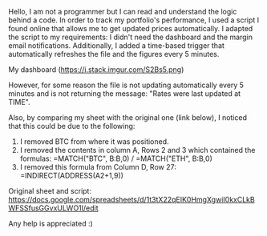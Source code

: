 Hello,
I am not a programmer but I can read and understand the logic behind a code. In order to track my portfolio's performance, I used a script I found online that allows me to get updated prices automatically. I adapted the script to my requirements: I didn't need the dashboard and the margin email notifications. Additionally, I added a time-based trigger that automatically refreshes the file and the figures every 5 minutes.

My dashboard (https://i.stack.imgur.com/S2Bs5.png)

However, for some reason the file is not updating automatically every 5 minutes and is not returning the message: "Rates were last updated at TIME".

Also, by comparing my sheet with the original one (link below), I noticed that this could be due to the following:

1. I removed BTC from where it was positioned.
2. I removed the contents in column A, Rows 2 and 3 which contained the formulas: =MATCH("BTC", B:B,0) / =MATCH("ETH", B:B,0)
3. I removed this formula from Column D, Row 27: =INDIRECT(ADDRESS(A2+1,9))

Original sheet and script: https://docs.google.com/spreadsheets/d/1t3tX22qEIK0HmgXgwiI0kxCLkBWFSSfusGGvxULWO1I/edit

Any help is appreciated :)
